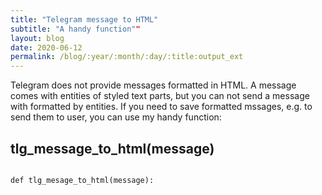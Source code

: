 ```yaml
---
title: "Telegram message to HTML"
subtitle: "A handy function""
layout: blog
date: 2020-06-12
permalink: /blog/:year/:month/:day/:title:output_ext
---
```

Telegram does not provide messages formatted in HTML.
A message comes with entities of styled text parts, but you can not send a message with formatted by entities.
If you need to save formatted mssages, e.g. to send them to user, you can use my handy function:

## tlg_message_to_html(message)
<pre><code>
def tlg_mesage_to_html(message):
</code></pre>

